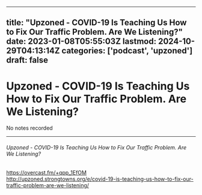 
---
title: "Upzoned - COVID-19 Is Teaching Us How to Fix Our Traffic Problem. Are We Listening?"
date: 2023-01-08T05:55:03Z
lastmod: 2024-10-29T04:13:14Z
categories: ['podcast', 'upzoned']
draft: false
---


# Upzoned - COVID-19 Is Teaching Us How to Fix Our Traffic Problem. Are We Listening?
No notes recorded

- - -
###### Upzoned - COVID-19 Is Teaching Us How to Fix Our Traffic Problem. Are We Listening?

https://overcast.fm/+qpp_1EfOM  
http://upzoned.strongtowns.org/e/covid-19-is-teaching-us-how-to-fix-our-traffic-problem-are-we-listening/

<!-- #public #podcast #upzoned -->

<!-- {BearID:49B73D8C-266C-459E-BCC3-DD6D54AEA014-28016-00002D980199A7DB} -->
